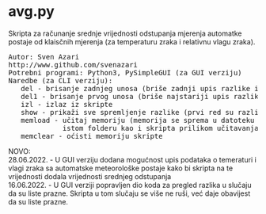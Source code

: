 # avg.py
Skripta za računanje srednje vrijednosti odstupanja mjerenja automatke postaje od klaisčnih mjerenja (za temperaturu zraka i relativnu vlagu zraka).
<pre>
Autor: Sven Azari
http://www.github.com/svenazari
Potrebni programi: Python3, PySimpleGUI (za GUI verziju)
Naredbe (za CLI verziju): 
   del - brisanje zadnjeg unosa (briše zadnji upis razlike i temperature zraka i relativne vlage zraka)
   del1 - brisanje prvog unosa (briše najstariji upis razlike i temperature zraka i relativne vlage zraka)
   izl - izlaz iz skripte
   show - prikaži sve spremljenje razlike (prvi red su razlike temperature zraka, a drugi red su razlike relativne vlage zraka)
   memload - učitaj memoriju (memorija se sprema u datoteku .mem_avg.py koju će skripta kreirati prilikom prvog korištenja te koja mora biti prisutna u
             istom folderu kao i skripta prilikom učitavanja memorije)
   memclear - oćisti memoriju skripte
</pre>

NOVO:<br>
28.06.2022. - U GUI verziju dodana mogućnost upis podataka o temeraturi i vlagi zraka sa automatske meteorološke postaje kako bi skripta na te vrijednosti dodala vrijednosti srednjeg odstupanja<br>
16.06.2022. - U GUI verziji popravljen dio koda za pregled razlika u slučaju da su liste prazne. Skripta u tom slučaju se više ne ruši, već daje obavijest da su liste prazne.
